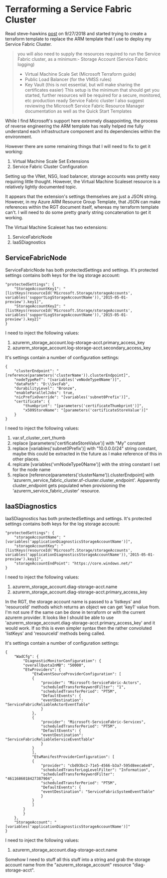 # Terraforming a Service Fabric Cluster

Read steve-hawkins [post](https://github.com/terraform-providers/terraform-provider-azurerm/issues/1948) on 9/27/2018 and started trying to create a terraform template to replace the ARM template that I use to deploy my Service Fabric Cluster.


> you will also need to supply the resources required to run the Service Fabric cluster, as a minimum:-
> Storage Account (Service Fabric logging)
>  - Virtual Machine Scale Set (Microsoft Terraform guide)
>  - Public Load Balancer (for the VMSS rules)
>  - Key Vault (this is not essential, but will make sharing the certificates easier)
> This setup is the minimum that should get you started, further resources will be required for a secure, monitored, etc production ready Service Fabric cluster
> I also suggest reviewing the Microsoft Service Fabric Resource Manager documentation as well as the Quick Start Templates


While I find Microsoft's support here extremely disappointing, the process of reverse engineering the ARM template has really helped me fully understand each infrastructure component and its dependencies within the environment.

However there are some remaining things that I will need to fix to get it working:

1. Virtual Machine Scale Set Extensions
2. Service Fabric Cluster Configuration

Setting up the VNet, NSG, load balancer, storage accounts was pretty easy requiring little thought. However, the Virtual Machine Scaleset resource is a relatively lightly documented topic.

It appears that the extension's settings themselves are just a JSON string. However, in my Azure ARM Resource Group Template, that JSON can make references within the RGT document itself, whereas my terraform template can't. I will need to do some pretty gnarly string concatenation to get it working.

The Virtual Machine Scaleset has two extensions: 

1. ServiceFabricNode
2. IaaSDiagnostics


## ServiceFabricNode

ServiceFabricNode has both protectedSettings and settings. It's protected settings contains both keys for the log storage account:

```
"protectedSettings": {
    "StorageAccountKey1": "[listKeys(resourceId('Microsoft.Storage/storageAccounts', variables('supportLogStorageAccountName')),'2015-05-01-preview').key1]",
    "StorageAccountKey2": "[listKeys(resourceId('Microsoft.Storage/storageAccounts', variables('supportLogStorageAccountName')),'2015-05-01-preview').key2]"
}
```

I need to inject the following values:

1. azurerm_storage_account.log-storage-acct.primary_access_key
2. azurerm_storage_account.log-storage-acct.secondary_access_key



It's settings contain a number of configuration settings:

```
{
    "clusterEndpoint": "[reference(parameters('clusterName')).clusterEndpoint]",
    "nodeTypeRef": "[variables('vmNodeType0Name')]",
    "dataPath": "D:\\SvcFab",
    "durabilityLevel": "Bronze",
    "enableParallelJobs": true,
    "nicPrefixOverride": "[variables('subnet0Prefix')]",
    "certificate": {
        "thumbprint": "[parameters('certificateThumbprint')]",
        "x509StoreName": "[parameters('certificateStoreValue')]"
    }
}
```

I need to inject the following values:

1. var.sf_cluster_cert_thumb
2. replace [parameters('certificateStoreValue')] with "My" constant
3. replace [variables('subnet0Prefix')] with "10.0.0.0/24" string constant, maybe this could be extracted in the future as I make reference of this in other places.
4. replcate [variables('vmNodeType0Name')] with the string constant I set for the node name
5. replace [reference(parameters('clusterName')).clusterEndpoint] with 'azurerm_service_fabric_cluster.sf-cluster.cluster_endpoint'. Apparently cluster_endpoint gets populated when provisioning the 'azurerm_service_fabric_cluster' resource.

## IaaSDiagnostics

IaaSDiagnostics has both protectedSettings and settings. It's protected settings contains both keys for the log storage account:

```
"protectedSettings": {
    "storageAccountName": "[variables('applicationDiagnosticsStorageAccountName')]",
    "storageAccountKey": "[listKeys(resourceId('Microsoft.Storage/storageAccounts', variables('applicationDiagnosticsStorageAccountName')),'2015-05-01-preview').key1]",
    "storageAccountEndPoint": "https://core.windows.net/"
}
```

I need to inject the following values:

1. azurerm_storage_account.diag-storage-acct.name
2. azurerm_storage_account.diag-storage-acct.primary_access_key

In the RGT, the storage account name is passed to a 'listkeys' and 'resourceId' methods which returns an object we can get 'key1' value from. I'm not sure if the same can be done in terraform or with the current azurerm provider. It looks like I should be able to use 'azurerm_storage_account.diag-storage-acct.primary_access_key' and it would work. If so this is even simpler syntax then the rather convoluted 'listKeys' and 'resourceId' methods being called.


It's settings contain a number of configuration settings:

```
{
    "WadCfg": {
        "DiagnosticMonitorConfiguration": {
        "overallQuotaInMB": "50000",
        "EtwProviders": {
            "EtwEventSourceProviderConfiguration": [
            {
                "provider": "Microsoft-ServiceFabric-Actors",
                "scheduledTransferKeywordFilter": "1",
                "scheduledTransferPeriod": "PT5M",
                "DefaultEvents": {
                "eventDestination": "ServiceFabricReliableActorEventTable"
                }
            },
            {
                "provider": "Microsoft-ServiceFabric-Services",
                "scheduledTransferPeriod": "PT5M",
                "DefaultEvents": {
                "eventDestination": "ServiceFabricReliableServiceEventTable"
                }
            }
            ],
            "EtwManifestProviderConfiguration": [
            {
                "provider": "cbd93bc2-71e5-4566-b3a7-595d8eeca6e8",
                "scheduledTransferLogLevelFilter": "Information",
                "scheduledTransferKeywordFilter": "4611686018427387904",
                "scheduledTransferPeriod": "PT5M",
                "DefaultEvents": {
                "eventDestination": "ServiceFabricSystemEventTable"
                }
            }
            ]
        }
        }
    },
    "StorageAccount": "[variables('applicationDiagnosticsStorageAccountName')]"
}
```

I need to inject the following values:

1. azurerm_storage_account.diag-storage-acct.name

Somehow I need to stuff all this stuff into a string and grab the storage account name from the "azurerm_storage_account" resource "diag-storage-acct".

